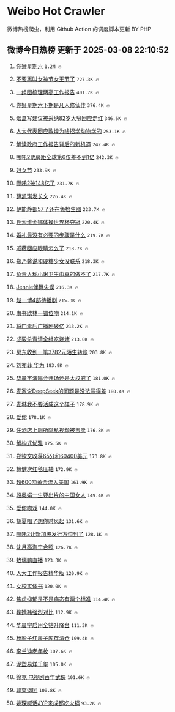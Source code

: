 # Weibo Hot Crawler 



微博热榜爬虫，利用 Github Action 的调度脚本更新 BY PHP 


## 微博今日热榜 更新于 2025-03-08 22:10:52 
1. [你好星期六](https://s.weibo.com/weibo?q=%E4%BD%A0%E5%A5%BD%E6%98%9F%E6%9C%9F%E5%85%AD&t=31&band_rank=1&Refer=top) `1.2M 🔥` 

1. [不要再叫女神节女王节了](https://s.weibo.com/weibo?q=%23%E4%B8%8D%E8%A6%81%E5%86%8D%E5%8F%AB%E5%A5%B3%E7%A5%9E%E8%8A%82%E5%A5%B3%E7%8E%8B%E8%8A%82%E4%BA%86%23&t=31&band_rank=2&Refer=top) `727.3K 🔥` 

1. [一组图梳理两高工作报告](https://s.weibo.com/weibo?q=%23%E4%B8%80%E7%BB%84%E5%9B%BE%E6%A2%B3%E7%90%86%E4%B8%A4%E9%AB%98%E5%B7%A5%E4%BD%9C%E6%8A%A5%E5%91%8A%23&t=31&band_rank=3&Refer=top) `401.7K 🔥` 

1. [你好星期六下期是凡人修仙传](https://s.weibo.com/weibo?q=%23%E4%BD%A0%E5%A5%BD%E6%98%9F%E6%9C%9F%E5%85%AD%E4%B8%8B%E6%9C%9F%E6%98%AF%E5%87%A1%E4%BA%BA%E4%BF%AE%E4%BB%99%E4%BC%A0%23&t=31&band_rank=4&Refer=top) `376.4K 🔥` 

1. [烟盒写建议被采纳82岁大爷回应走红](https://s.weibo.com/weibo?q=%23%E7%83%9F%E7%9B%92%E5%86%99%E5%BB%BA%E8%AE%AE%E8%A2%AB%E9%87%87%E7%BA%B382%E5%B2%81%E5%A4%A7%E7%88%B7%E5%9B%9E%E5%BA%94%E8%B5%B0%E7%BA%A2%23&t=31&band_rank=5&Refer=top) `346.6K 🔥` 

1. [人大代表回应敦煌为啥招学动物学的](https://s.weibo.com/weibo?q=%23%E4%BA%BA%E5%A4%A7%E4%BB%A3%E8%A1%A8%E5%9B%9E%E5%BA%94%E6%95%A6%E7%85%8C%E4%B8%BA%E5%95%A5%E6%8B%9B%E5%AD%A6%E5%8A%A8%E7%89%A9%E5%AD%A6%E7%9A%84%23&t=31&band_rank=6&Refer=top) `253.1K 🔥` 

1. [解读政府工作报告背后的新机遇](https://s.weibo.com/weibo?q=%23%E8%A7%A3%E8%AF%BB%E6%94%BF%E5%BA%9C%E5%B7%A5%E4%BD%9C%E6%8A%A5%E5%91%8A%E8%83%8C%E5%90%8E%E7%9A%84%E6%96%B0%E6%9C%BA%E9%81%87%23&t=31&band_rank=7&Refer=top) `242.4K 🔥` 

1. [哪吒2票房距全球第6仅差不到1亿](https://s.weibo.com/weibo?q=%23%E5%93%AA%E5%90%922%E7%A5%A8%E6%88%BF%E8%B7%9D%E5%85%A8%E7%90%83%E7%AC%AC6%E4%BB%85%E5%B7%AE%E4%B8%8D%E5%88%B01%E4%BA%BF%23&t=31&band_rank=8&Refer=top) `242.3K 🔥` 

1. [妇女节](https://s.weibo.com/weibo?q=%23%E5%A6%87%E5%A5%B3%E8%8A%82%23&t=31&band_rank=9&Refer=top) `233.9K 🔥` 

1. [哪吒2破148亿了](https://s.weibo.com/weibo?q=%23%E5%93%AA%E5%90%922%E7%A0%B4148%E4%BA%BF%E4%BA%86%23&t=31&band_rank=10&Refer=top) `231.7K 🔥` 

1. [薛凯琪发长文](https://s.weibo.com/weibo?q=%E8%96%9B%E5%87%AF%E7%90%AA%E5%8F%91%E9%95%BF%E6%96%87&t=31&band_rank=11&Refer=top) `226.4K 🔥` 

1. [伊能静都57了还在免检生图](https://s.weibo.com/weibo?q=%E4%BC%8A%E8%83%BD%E9%9D%99%E9%83%BD57%E4%BA%86%E8%BF%98%E5%9C%A8%E5%85%8D%E6%A3%80%E7%94%9F%E5%9B%BE&t=31&band_rank=12&Refer=top) `223.7K 🔥` 

1. [丘索维金娜体操世界杯夺冠](https://s.weibo.com/weibo?q=%23%E4%B8%98%E7%B4%A2%E7%BB%B4%E9%87%91%E5%A8%9C%E4%BD%93%E6%93%8D%E4%B8%96%E7%95%8C%E6%9D%AF%E5%A4%BA%E5%86%A0%23&t=31&band_rank=13&Refer=top) `220.4K 🔥` 

1. [婚礼最没有必要的步骤是什么](https://s.weibo.com/weibo?q=%23%E5%A9%9A%E7%A4%BC%E6%9C%80%E6%B2%A1%E6%9C%89%E5%BF%85%E8%A6%81%E7%9A%84%E6%AD%A5%E9%AA%A4%E6%98%AF%E4%BB%80%E4%B9%88%23&t=31&band_rank=14&Refer=top) `219.7K 🔥` 

1. [戚薇回应眼睛怎么了](https://s.weibo.com/weibo?q=%E6%88%9A%E8%96%87%E5%9B%9E%E5%BA%94%E7%9C%BC%E7%9D%9B%E6%80%8E%E4%B9%88%E4%BA%86&t=31&band_rank=15&Refer=top) `218.7K 🔥` 

1. [郑乃馨说和硬糖少女没联系](https://s.weibo.com/weibo?q=%23%E9%83%91%E4%B9%83%E9%A6%A8%E8%AF%B4%E5%92%8C%E7%A1%AC%E7%B3%96%E5%B0%91%E5%A5%B3%E6%B2%A1%E8%81%94%E7%B3%BB%23&t=31&band_rank=16&Refer=top) `218.3K 🔥` 

1. [负责人称小米卫生巾真的做不了](https://s.weibo.com/weibo?q=%23%E8%B4%9F%E8%B4%A3%E4%BA%BA%E7%A7%B0%E5%B0%8F%E7%B1%B3%E5%8D%AB%E7%94%9F%E5%B7%BE%E7%9C%9F%E7%9A%84%E5%81%9A%E4%B8%8D%E4%BA%86%23&t=31&band_rank=17&Refer=top) `217.7K 🔥` 

1. [Jennie伴舞失误](https://s.weibo.com/weibo?q=%23Jennie%E4%BC%B4%E8%88%9E%E5%A4%B1%E8%AF%AF%23&t=31&band_rank=18&Refer=top) `216.3K 🔥` 

1. [赵一博4部待播剧](https://s.weibo.com/weibo?q=%23%E8%B5%B5%E4%B8%80%E5%8D%9A4%E9%83%A8%E5%BE%85%E6%92%AD%E5%89%A7%23&t=31&band_rank=19&Refer=top) `215.3K 🔥` 

1. [虞书欣林一错位吻](https://s.weibo.com/weibo?q=%23%E8%99%9E%E4%B9%A6%E6%AC%A3%E6%9E%97%E4%B8%80%E9%94%99%E4%BD%8D%E5%90%BB%23&t=31&band_rank=20&Refer=top) `214.1K 🔥` 

1. [将门毒后广播剧破亿](https://s.weibo.com/weibo?q=%23%E5%B0%86%E9%97%A8%E6%AF%92%E5%90%8E%E5%B9%BF%E6%92%AD%E5%89%A7%E7%A0%B4%E4%BA%BF%23&t=31&band_rank=21&Refer=top) `213.2K 🔥` 

1. [成毅杀青请全组吃烧烤](https://s.weibo.com/weibo?q=%23%E6%88%90%E6%AF%85%E6%9D%80%E9%9D%92%E8%AF%B7%E5%85%A8%E7%BB%84%E5%90%83%E7%83%A7%E7%83%A4%23&t=31&band_rank=22&Refer=top) `213.0K 🔥` 

1. [房东收到一笔3782元陌生转账](https://s.weibo.com/weibo?q=%23%E6%88%BF%E4%B8%9C%E6%94%B6%E5%88%B0%E4%B8%80%E7%AC%943782%E5%85%83%E9%99%8C%E7%94%9F%E8%BD%AC%E8%B4%A6%23&t=31&band_rank=23&Refer=top) `203.8K 🔥` 

1. [刘亦菲 华为](https://s.weibo.com/weibo?q=%E5%88%98%E4%BA%A6%E8%8F%B2%20%E5%8D%8E%E4%B8%BA&t=31&band_rank=24&Refer=top) `183.9K 🔥` 

1. [华晨宇演唱会开场还是太权威了](https://s.weibo.com/weibo?q=%E5%8D%8E%E6%99%A8%E5%AE%87%E6%BC%94%E5%94%B1%E4%BC%9A%E5%BC%80%E5%9C%BA%E8%BF%98%E6%98%AF%E5%A4%AA%E6%9D%83%E5%A8%81%E4%BA%86&t=31&band_rank=25&Refer=top) `181.0K 🔥` 

1. [麦家说DeepSeek的问题是没法写得差](https://s.weibo.com/weibo?q=%23%E9%BA%A6%E5%AE%B6%E8%AF%B4DeepSeek%E7%9A%84%E9%97%AE%E9%A2%98%E6%98%AF%E6%B2%A1%E6%B3%95%E5%86%99%E5%BE%97%E5%B7%AE%23&t=31&band_rank=26&Refer=top) `180.4K 🔥` 

1. [麦琳我不要活成这个样子](https://s.weibo.com/weibo?q=%23%E9%BA%A6%E7%90%B3%E6%88%91%E4%B8%8D%E8%A6%81%E6%B4%BB%E6%88%90%E8%BF%99%E4%B8%AA%E6%A0%B7%E5%AD%90%23&t=31&band_rank=27&Refer=top) `178.9K 🔥` 

1. [爱你](https://s.weibo.com/weibo?q=%E7%88%B1%E4%BD%A0&t=31&band_rank=28&Refer=top) `178.1K 🔥` 

1. [住酒店上厕所隐私视频被售卖](https://s.weibo.com/weibo?q=%23%E4%BD%8F%E9%85%92%E5%BA%97%E4%B8%8A%E5%8E%95%E6%89%80%E9%9A%90%E7%A7%81%E8%A7%86%E9%A2%91%E8%A2%AB%E5%94%AE%E5%8D%96%23&t=31&band_rank=29&Refer=top) `176.8K 🔥` 

1. [解构式优雅](https://s.weibo.com/weibo?q=%23%E8%A7%A3%E6%9E%84%E5%BC%8F%E4%BC%98%E9%9B%85%23&t=31&band_rank=30&Refer=top) `175.5K 🔥` 

1. [郑钦文收获65分和60400美元](https://s.weibo.com/weibo?q=%23%E9%83%91%E9%92%A6%E6%96%87%E6%94%B6%E8%8E%B765%E5%88%86%E5%92%8C60400%E7%BE%8E%E5%85%83%23&t=31&band_rank=31&Refer=top) `173.8K 🔥` 

1. [檀健次红毯压轴](https://s.weibo.com/weibo?q=%23%E6%AA%80%E5%81%A5%E6%AC%A1%E7%BA%A2%E6%AF%AF%E5%8E%8B%E8%BD%B4%23&t=31&band_rank=32&Refer=top) `172.9K 🔥` 

1. [超600吨黄金流入美国](https://s.weibo.com/weibo?q=%23%E8%B6%85600%E5%90%A8%E9%BB%84%E9%87%91%E6%B5%81%E5%85%A5%E7%BE%8E%E5%9B%BD%23&t=31&band_rank=33&Refer=top) `161.9K 🔥` 

1. [段奥娟一生要出片的中国女人](https://s.weibo.com/weibo?q=%23%E6%AE%B5%E5%A5%A5%E5%A8%9F%E4%B8%80%E7%94%9F%E8%A6%81%E5%87%BA%E7%89%87%E7%9A%84%E4%B8%AD%E5%9B%BD%E5%A5%B3%E4%BA%BA%23&t=31&band_rank=34&Refer=top) `149.4K 🔥` 

1. [爱你吻戏](https://s.weibo.com/weibo?q=%E7%88%B1%E4%BD%A0%E5%90%BB%E6%88%8F&t=31&band_rank=35&Refer=top) `144.0K 🔥` 

1. [胡夏唱了想你时风起](https://s.weibo.com/weibo?q=%E8%83%A1%E5%A4%8F%E5%94%B1%E4%BA%86%E6%83%B3%E4%BD%A0%E6%97%B6%E9%A3%8E%E8%B5%B7&t=31&band_rank=36&Refer=top) `131.6K 🔥` 

1. [哪吒2让新加坡发行方惊到了](https://s.weibo.com/weibo?q=%23%E5%93%AA%E5%90%922%E8%AE%A9%E6%96%B0%E5%8A%A0%E5%9D%A1%E5%8F%91%E8%A1%8C%E6%96%B9%E6%83%8A%E5%88%B0%E4%BA%86%23&t=31&band_rank=37&Refer=top) `128.1K 🔥` 

1. [沈月高海宁合照](https://s.weibo.com/weibo?q=%23%E6%B2%88%E6%9C%88%E9%AB%98%E6%B5%B7%E5%AE%81%E5%90%88%E7%85%A7%23&t=31&band_rank=38&Refer=top) `126.7K 🔥` 

1. [敖瑞鹏直播](https://s.weibo.com/weibo?q=%E6%95%96%E7%91%9E%E9%B9%8F%E7%9B%B4%E6%92%AD&t=31&band_rank=39&Refer=top) `123.3K 🔥` 

1. [人大工作报告精华版](https://s.weibo.com/weibo?q=%23%E4%BA%BA%E5%A4%A7%E5%B7%A5%E4%BD%9C%E6%8A%A5%E5%91%8A%E7%B2%BE%E5%8D%8E%E7%89%88%23&t=31&band_rank=40&Refer=top) `120.9K 🔥` 

1. [女校实体书](https://s.weibo.com/weibo?q=%E5%A5%B3%E6%A0%A1%E5%AE%9E%E4%BD%93%E4%B9%A6&t=31&band_rank=41&Refer=top) `120.0K 🔥` 

1. [焦虑抑郁是不是病态有两个标准](https://s.weibo.com/weibo?q=%23%E7%84%A6%E8%99%91%E6%8A%91%E9%83%81%E6%98%AF%E4%B8%8D%E6%98%AF%E7%97%85%E6%80%81%E6%9C%89%E4%B8%A4%E4%B8%AA%E6%A0%87%E5%87%86%23&t=31&band_rank=42&Refer=top) `114.4K 🔥` 

1. [鞠婧祎强烈对比](https://s.weibo.com/weibo?q=%23%E9%9E%A0%E5%A9%A7%E7%A5%8E%E5%BC%BA%E7%83%88%E5%AF%B9%E6%AF%94%23&t=31&band_rank=43&Refer=top) `112.9K 🔥` 

1. [华晨宇启用全钻升降台](https://s.weibo.com/weibo?q=%E5%8D%8E%E6%99%A8%E5%AE%87%E5%90%AF%E7%94%A8%E5%85%A8%E9%92%BB%E5%8D%87%E9%99%8D%E5%8F%B0&t=31&band_rank=44&Refer=top) `111.3K 🔥` 

1. [杨肸子红房子库存清仓](https://s.weibo.com/weibo?q=%E6%9D%A8%E8%82%B8%E5%AD%90%E7%BA%A2%E6%88%BF%E5%AD%90%E5%BA%93%E5%AD%98%E6%B8%85%E4%BB%93&t=31&band_rank=45&Refer=top) `109.4K 🔥` 

1. [李兰迪老年妆](https://s.weibo.com/weibo?q=%E6%9D%8E%E5%85%B0%E8%BF%AA%E8%80%81%E5%B9%B4%E5%A6%86&t=31&band_rank=46&Refer=top) `107.6K 🔥` 

1. [泥塑易烊千玺](https://s.weibo.com/weibo?q=%23%E6%B3%A5%E5%A1%91%E6%98%93%E7%83%8A%E5%8D%83%E7%8E%BA%23&t=31&band_rank=47&Refer=top) `105.0K 🔥` 

1. [徐克 电视剧百年武侠](https://s.weibo.com/weibo?q=%E5%BE%90%E5%85%8B%20%E7%94%B5%E8%A7%86%E5%89%A7%E7%99%BE%E5%B9%B4%E6%AD%A6%E4%BE%A0&t=31&band_rank=48&Refer=top) `101.6K 🔥` 

1. [郭爽退团](https://s.weibo.com/weibo?q=%E9%83%AD%E7%88%BD%E9%80%80%E5%9B%A2&t=31&band_rank=49&Refer=top) `100.8K 🔥` 

1. [姚琛喊话JYP来成都吃火锅](https://s.weibo.com/weibo?q=%E5%A7%9A%E7%90%9B%E5%96%8A%E8%AF%9DJYP%E6%9D%A5%E6%88%90%E9%83%BD%E5%90%83%E7%81%AB%E9%94%85&t=31&band_rank=50&Refer=top) `93.2K 🔥` 

